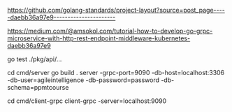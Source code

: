 https://github.com/golang-standards/project-layout?source=post_page-----daebb36a97e9----------------------

https://medium.com/@amsokol.com/tutorial-how-to-develop-go-grpc-microservice-with-http-rest-endpoint-middleware-kubernetes-daebb36a97e9

go test ./pkg/api/...


cd cmd/server
go build .
server -grpc-port=9090 -db-host=localhost:3306 -db-user=agileintelligence -db-password=password -db-schema=ppmtcourse

cd cmd/client-grpc
client-grpc -server=localhost:9090